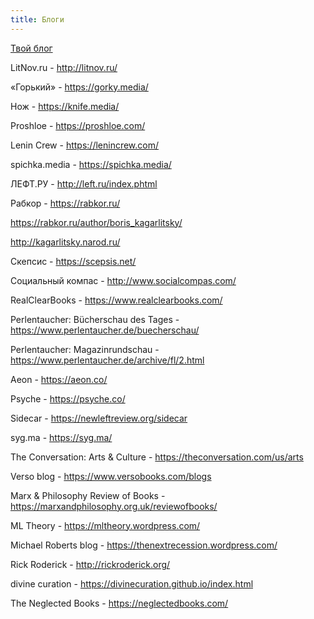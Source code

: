 ```yaml
---
title: Блоги
---
```


[Твой блог](/ru/jekyll)

LitNov.ru - <http://litnov.ru/>

«Горький» - <https://gorky.media/>

Нож - <https://knife.media/>

Proshloe - <https://proshloe.com/>

Lenin Crew - <https://lenincrew.com/>

spichka.media - <https://spichka.media/>

ЛЕФТ.РУ - <http://left.ru/index.phtml>

Рабкор - <https://rabkor.ru/>

<https://rabkor.ru/author/boris_kagarlitsky/>

<http://kagarlitsky.narod.ru/>

Скепсис - <https://scepsis.net/>

Социальный компас - <http://www.socialcompas.com/>

RealClearBooks - <https://www.realclearbooks.com/>

Perlentaucher: Bücherschau des Tages - <https://www.perlentaucher.de/buecherschau/>

Perlentaucher: Magazinrundschau - <https://www.perlentaucher.de/archive/fl/2.html>

Aeon - <https://aeon.co/>

Psyche - <https://psyche.co/>

Sidecar - <https://newleftreview.org/sidecar>

syg.ma - <https://syg.ma/>

The Conversation: Arts & Culture - <https://theconversation.com/us/arts>

Verso blog - <https://www.versobooks.com/blogs>

Marx & Philosophy Review of Books - <https://marxandphilosophy.org.uk/reviewofbooks/>

ML Theory - <https://mltheory.wordpress.com/>

Michael Roberts blog - <https://thenextrecession.wordpress.com/>

Rick Roderick - <http://rickroderick.org/>

divine curation - <https://divinecuration.github.io/index.html>

The Neglected Books - <https://neglectedbooks.com/>